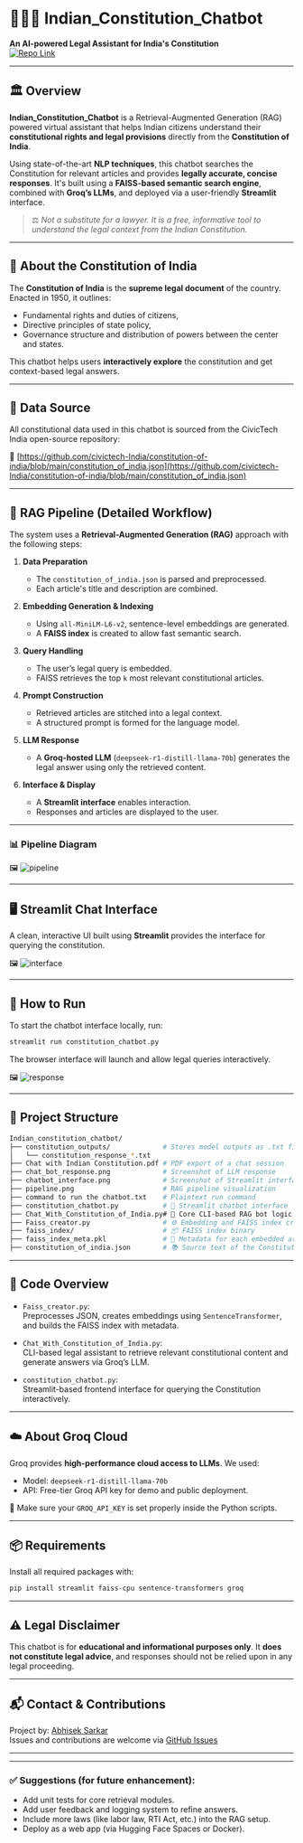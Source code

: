 # 🧠🇮🇳 Indian_Constitution_Chatbot

**An AI-powered Legal Assistant for India's Constitution**  
[![Repo Link](https://img.shields.io/badge/GitHub-Repository-blue?logo=github)](https://github.com/abhiseksarkar2001/Indian_constitution_chatbot)

---

## 🏛️ Overview

**Indian_Constitution_Chatbot** is a Retrieval-Augmented Generation (RAG) powered virtual assistant that helps Indian citizens understand their **constitutional rights and legal provisions** directly from the **Constitution of India**.

Using state-of-the-art **NLP techniques**, this chatbot searches the Constitution for relevant articles and provides **legally accurate, concise responses**. It's built using a **FAISS-based semantic search engine**, combined with **Groq’s LLMs**, and deployed via a user-friendly **Streamlit** interface.

> ⚖️ *Not a substitute for a lawyer. It is a free, informative tool to understand the legal context from the Indian Constitution.*

---

## 📜 About the Constitution of India

The **Constitution of India** is the **supreme legal document** of the country. Enacted in 1950, it outlines:
- Fundamental rights and duties of citizens,
- Directive principles of state policy,
- Governance structure and distribution of powers between the center and states.

This chatbot helps users **interactively explore** the constitution and get context-based legal answers.

---

## 📂 Data Source

All constitutional data used in this chatbot is sourced from the CivicTech India open-source repository:

🔗 [https://github.com/civictech-India/constitution-of-india/blob/main/constitution_of_india.json](https://github.com/civictech-India/constitution-of-india/blob/main/constitution_of_india.json)

---

## 🔧 RAG Pipeline (Detailed Workflow)

The system uses a **Retrieval-Augmented Generation (RAG)** approach with the following steps:

1. **Data Preparation**  
   - The `constitution_of_india.json` is parsed and preprocessed.
   - Each article's title and description are combined.

2. **Embedding Generation & Indexing**  
   - Using `all-MiniLM-L6-v2`, sentence-level embeddings are generated.
   - A **FAISS index** is created to allow fast semantic search.

3. **Query Handling**  
   - The user’s legal query is embedded.
   - FAISS retrieves the top `k` most relevant constitutional articles.

4. **Prompt Construction**  
   - Retrieved articles are stitched into a legal context.
   - A structured prompt is formed for the language model.

5. **LLM Response**  
   - A **Groq-hosted LLM** (`deepseek-r1-distill-llama-70b`) generates the legal answer using only the retrieved content.

6. **Interface & Display**  
   - A **Streamlit interface** enables interaction.
   - Responses and articles are displayed to the user.

---

### 📊 Pipeline Diagram

🖼️ ![pipeline](pipeline.png)

---

## 🖥️ Streamlit Chat Interface

A clean, interactive UI built using **Streamlit** provides the interface for querying the constitution.

🖼️ ![interface](chatbot_interface.png)

---

## 🚀 How to Run

To start the chatbot interface locally, run:

```bash
streamlit run constitution_chatbot.py
```

The browser interface will launch and allow legal queries interactively.

🖼️ ![response](chat_bot_response.png)

---

## 📁 Project Structure

```bash
Indian_constitution_chatbot/
├── constitution_outputs/             # Stores model outputs as .txt files
│   └── constitution_response_*.txt
├── Chat with Indian Constitution.pdf # PDF export of a chat session
├── chat_bot_response.png             # Screenshot of LLM response
├── chatbot_interface.png             # Screenshot of Streamlit interface
├── pipeline.png                      # RAG pipeline visualization
├── command to run the chatbot.txt    # Plaintext run command
├── constitution_chatbot.py           # 🚀 Streamlit chatbot interface
├── Chat_With_Constitution_of_India.py# 🧠 Core CLI-based RAG bot logic
├── Faiss_creator.py                  # ⚙️ Embedding and FAISS index creation
├── faiss_index/                      # 📦 FAISS index binary
├── faiss_index_meta.pkl              # 🧾 Metadata for each embedded article
├── constitution_of_india.json        # 📚 Source text of the Constitution
```

---

## 🧠 Code Overview

- `Faiss_creator.py`:  
  Preprocesses JSON, creates embeddings using `SentenceTransformer`, and builds the FAISS index with metadata.

- `Chat_With_Constitution_of_India.py`:  
  CLI-based legal assistant to retrieve relevant constitutional content and generate answers via Groq’s LLM.

- `constitution_chatbot.py`:  
  Streamlit-based frontend interface for querying the Constitution interactively.

---

## ☁️ About Groq Cloud

Groq provides **high-performance cloud access to LLMs**. We used:
- Model: `deepseek-r1-distill-llama-70b`
- API: Free-tier Groq API key for demo and public deployment.

🔐 Make sure your `GROQ_API_KEY` is set properly inside the Python scripts.

---

## 📦 Requirements

Install all required packages with:

```bash
pip install streamlit faiss-cpu sentence-transformers groq
```

---

## ⚠️ Legal Disclaimer

This chatbot is for **educational and informational purposes only**. It **does not constitute legal advice**, and responses should not be relied upon in any legal proceeding.

---

## 📬 Contact & Contributions

Project by: [Abhisek Sarkar](https://github.com/abhiseksarkar2001)  
Issues and contributions are welcome via [GitHub Issues](https://github.com/abhiseksarkar2001/Indian_constitution_chatbot/issues)

---


---

### ✅ Suggestions (for future enhancement):

- Add unit tests for core retrieval modules.
- Add user feedback and logging system to refine answers.
- Include more laws (like labor law, RTI Act, etc.) into the RAG setup.
- Deploy as a web app (via Hugging Face Spaces or Docker).
